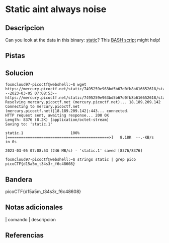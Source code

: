 
# Static aint always noise

## Descripcion

Can you look at the data in this binary: [static](https://mercury.picoctf.net/static/7495259e963bd5b67d0fb8b616652618/static)? This [BASH script](https://mercury.picoctf.net/static/7495259e963bd5b67d0fb8b616652618/ltdis.sh) might help!

## Pistas

## Solucion

```bash()
foxmcloud97-picoctf@webshell:~$ wget https://mercury.picoctf.net/static/7495259e963bd5b67d0fb8b616652618/static
--2023-03-05 07:08:53--  https://mercury.picoctf.net/static/7495259e963bd5b67d0fb8b616652618/static
Resolving mercury.picoctf.net (mercury.picoctf.net)... 18.189.209.142
Connecting to mercury.picoctf.net (mercury.picoctf.net)|18.189.209.142|:443... connected.
HTTP request sent, awaiting response... 200 OK
Length: 8376 (8.2K) [application/octet-stream]
Saving to: 'static.1'

static.1                     100%[=============================================>]   8.18K  --.-KB/s    in 0s      

2023-03-05 07:08:53 (246 MB/s) - 'static.1' saved [8376/8376]

foxmcloud97-picoctf@webshell:~$ strings static | grep pico
picoCTF{d15a5m_t34s3r_f6c48608}
```

## Bandera

picoCTF{d15a5m_t34s3r_f6c48608}

## Notas adicionales

| comando | descripcion

## Referencias
